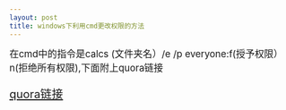 ```yaml
---
layout: post
title: windows下利用cmd更改权限的方法
---
```

<big>在cmd中的指令是calcs (文件夹名）/e /p everyone:f(授予权限）n(拒绝所有权限),下面附上quora链接<big><br>



<a href="https://www.quora.com/What-are-some-tech-hacks-that-can-be-learned-in-10-minutes">quora链接</a>



